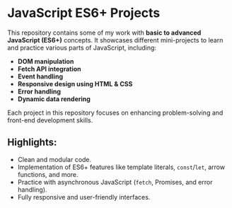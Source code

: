 # JavaScript ES6+ Projects

This repository contains some of my work with **basic to advanced JavaScript (ES6+)** concepts. It showcases different mini-projects to learn and practice various parts of JavaScript, including:

- **DOM manipulation**
- **Fetch API integration**
- **Event handling**
- **Responsive design using HTML & CSS**
- **Error handling**
- **Dynamic data rendering**

Each project in this repository focuses on enhancing problem-solving and front-end development skills.

## Highlights:
- Clean and modular code.
- Implementation of ES6+ features like template literals, `const`/`let`, arrow functions, and more.
- Practice with asynchronous JavaScript (`fetch`, Promises, and error handling).
- Fully responsive and user-friendly interfaces.
